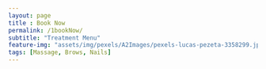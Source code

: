 ```yaml
--- 
layout: page
title : Book Now 
permalink: /1bookNow/
subtitle: "Treatment Menu" 
feature-img: "assets/img/pexels/A2Images/pexels-lucas-pezeta-3358299.jpg"
tags: [Massage, Brows, Nails]
---
```



